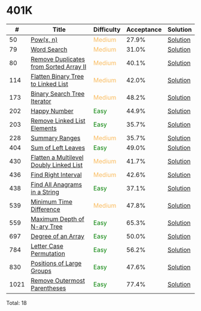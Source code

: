 401K 
====

| #   | Title    |   Difficulty | Acceptance |Solution  | 
| --- | --- | --- | --- | --- |
|50   |  [Pow(x, n)](https://leetcode.com/problems/powx-n/) | <span style="color:#FABC60">Medium</span> |27.9%| [Solution](problems/50.md)|
|79   |  [Word Search](https://leetcode.com/problems/word-search/) | <span style="color:#FABC60">Medium</span> |31.0%|[Solution](problems/79.md)|
|80   |  [Remove Duplicates from Sorted Array II](https://leetcode.com/problems/remove-duplicates-from-sorted-array-ii/) | <span style="color:#FABC60">Medium</span> |40.1%| [Solution](problems/80.md)|
|114  | [Flatten Binary Tree to Linked List](https://leetcode.com/problems/flatten-binary-tree-to-linked-list/) | <span style="color:#FABC60">Medium</span> |42.0%| [Solution](problems/114.md)|
|173  | [Binary Search Tree Iterator](https://leetcode.com/problems/binary-search-tree-iterator/) | <span style="color:#FABC60">Medium</span> | 48.2% |[Solution](problems/173.md)|
|202  | [Happy Number](https://leetcode.com/problems/happy-number/) | <span style="color:green">Easy</span> | 44.9% |[Solution](problems/202.md)|
|203  | [Remove Linked List Elements](https://leetcode.com/problems/remove-linked-list-elements/) | <span style="color:green">Easy</span> | 	35.7% |[Solution](problems/203.md)|
|228  | [Summary Ranges](https://leetcode.com/problems/summary-ranges/) | <span style="color:#FABC60">Medium</span> | 35.7% |[Solution](problems/228.md)|
|404  | [Sum of Left Leaves](https://leetcode.com/problems/sum-of-left-leaves/) | <span style="color:green">Easy</span> | 49.0% | [Solution](problems/404.md)|
|430  | [Flatten a Multilevel Doubly Linked List](https://leetcode.com/problems/flatten-a-multilevel-doubly-linked-list/) | <span style="color:#FABC60">Medium</span> | 41.7% | [Solution](problems/430.md)|
|436  | [Find Right Interval](https://leetcode.com/problems/find-right-interval/) | <span style="color:#FABC60">Medium</span> | 42.6% | [Solution](problems/436.md)|
|438  | [Find All Anagrams in a String](https://leetcode.com/problems/find-all-anagrams-in-a-string/) | <span style="color:green">Easy</span> | 37.1% | [Solution](problems/438.md)|
|539  | [Minimum Time Difference](https://leetcode.com/problems/minimum-time-difference/) | <span style="color:#FABC60">Medium</span> | 47.8% | [Solution](problems/539.md)|
|559  | [Maximum Depth of N-ary Tree](https://leetcode.com/problems/maximum-depth-of-n-ary-tree/) | <span style="color:green">Easy</span> | 65.3% |[Solution](problems/559.md)|
|697  | [Degree of an Array](https://leetcode.com/problems/degree-of-an-array/) | <span style="color:green">Easy</span> | 50.0% |[Solution](problems/697.md)|
|784  | [Letter Case Permutation](https://leetcode.com/problems/letter-case-permutation/) | <span style="color:green">Easy</span> | 56.2% | [Solution](problems/784.md)|
|830  | [Positions of Large Groups](https://leetcode.com/problems/positions-of-large-groups/) | <span style="color:green">Easy</span> | 47.6% | [Solution](problems/830.md)|
|1021 | [Remove Outermost Parentheses](https://leetcode.com/problems/remove-outermost-parentheses/) | <span style="color:green">Easy</span> | 77.4% | [Solution](problems/1021.md)|
Total: 18
